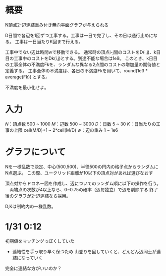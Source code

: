 # 概要
N頂点2-辺連結重み付き無向平面グラフが与えられる

D日間で各辺を1回ずつ工事する。工事は一日で完了し、その日は通行止めになる。
工事は一日当たりK回まで行える。

工事中でない辺は時間wで移動できる。
通常時の頂点i-j間のコストをD(i,j)、k日目の工事中のコストをDk(i,j)とする。到達不能な場合は1e9。
このとき、k日目の工事全体の不満度Fkを、ランダムな異なる2点間のコストの増加量の期待値と定義する。
工事全体の不満度は、各日の不満度Fkを用いて、round(1e3 * average(Fk)) とする。

不満度を最小化せよ。


# 入力

$N$：頂点数 500 ~ 1000
$M$：辺数 500 ~ 3000
$D$：日数 5 ~ 30
$K$：日当たりの工事の上限 ceil(M/D)+1 ~ 2*ceil(M/D)
$w$：辺の重み 1 ~ 1e6


# グラフについて

Nを一様乱数で決定、中心(500,500)、半径500の円内の格子点からランダムにN点選ぶ。
この際、ユークリッド距離が10以下の頂点対があれば選びなおす

頂点対からドロネー図を作成し、辺についてのランダム順に以下の操作を行う。
　両端点の次数が4以上なら、0~0.75の確率（辺毎独立）で辺を削除する
終了後のグラフが2-辺連結なら採用。

D,Kは制約内の一様乱数。





# 1/31 0:12
初期値をマッチングっぽくしていた
 - 連結性を手っ取り早く保つため
山登りを回していくと、どんどん辺同士が連結になっていく

完全に連結な方がいいのか？
